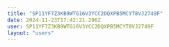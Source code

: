 ```yaml
---
title: "SP11YF7Z3KB9WTG16V3YCC2DQXPB5MCYT8VJ2749F"
date: 2024-11-23T17:42:21.296Z
user: SP11YF7Z3KB9WTG16V3YCC2DQXPB5MCYT8VJ2749F
layout: "users"
---
```

    